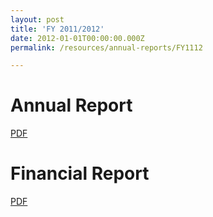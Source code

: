 ```yaml
---
layout: post
title: 'FY 2011/2012'
date: 2012-01-01T00:00:00.000Z
permalink: /resources/annual-reports/FY1112

---
```



# **Annual Report**
[PDF](/resources/annual-reports/files/Sentosa_AR_1112.pdf)


# **Financial Report**
[PDF](/resources/annual-reports/files/Sentosa_AR_1112_Financial_Report.pdf)